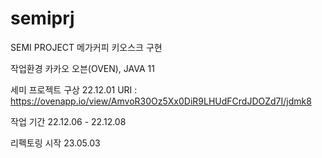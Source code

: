 # semiprj

SEMI PROJECT
메가커피 키오스크 구현

작업환경
카카오 오븐(OVEN), JAVA 11

세미 프로젝트 구상 22.12.01
URI : https://ovenapp.io/view/AmvoR30Oz5Xx0DiR9LHUdFCrdJDOZd7I/jdmk8

작업 기간 22.12.06 - 22.12.08

리펙토링 시작 23.05.03
